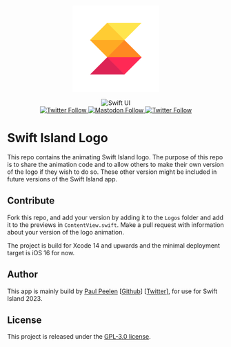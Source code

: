 <p align="center">
    <img src ="https://github.com/SwiftIsland/island-app/blob/develop/logo.png" alt="Swift Island Logo" title="Swift Island 2023" width=200 />
</p>

<p align="center">
    <img src="https://img.shields.io/badge/platform-SwiftUI-blue.svg" alt="Swift UI" title="Swift UI" />
    <br/>
    <a href="https://twitter.com/swiftislandnl">
        <img alt="Twitter Follow" src="https://img.shields.io/twitter/follow/swiftislandnl?label=SwiftIsland" alt="Twitter: @swiftislandnl" title="Twitter: @swiftislandnl">
    </a>
    </a>
    <a href="https://mastodon.nu/@ppeelen">
<img alt="Mastodon Follow" src="https://img.shields.io/mastodon/follow/109416415024329828?domain=https%3A%2F%2Fmastodon.nu&style=social&label=Mastodon%3A%20%40peelen">
    </a>
    <a href="https://twitter.com/ppeelen">
        <img alt="Twitter Follow" src="https://img.shields.io/twitter/follow/swiftislandnl?label=PPeelen" alt="Twitter: @ppeelen" title="Twitter: @ppeelen">
    </a>
</p>

# Swift Island Logo
This repo contains the animating Swift Island logo. The purpose of this repo is to share the animation code and to allow others to make their own version of the logo if they wish to do so. These other version might be included in future versions of the Swift Island app.

## Contribute
Fork this repo, and add your version by adding it to the `Logos` folder and add it to the previews in `ContentView.swift`. Make a pull request with information about your version of the logo animation.

The project is build for Xcode 14 and upwards and the minimal deployment target is iOS 16 for now.

## Author
This app is mainly build by [Paul Peelen](https://paulpeelen.com) [[Github](https://github.com/ppeelen)] [[Twitter](https://twitter.com/ppeelen)], for use for Swift Island 2023.

## License
This project is released under the [GPL-3.0 license](https://github.com/SwiftIsland/app/blob/main/LICENSE). 